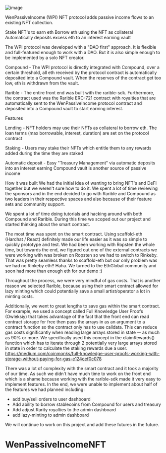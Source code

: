 ![image](https://repository-images.githubusercontent.com/410123230/e0606bb2-9432-40c1-9c0a-4230ccfa5f97)

WenPassiveIncome (WPI) NFT protocol adds passive income flows to an existing NFT collection. 


Stake NFT's to earn eth
Borrow eth using the NFT as collateral
Automatically deposits excess eth to an interest earning vault


The WPI protocol was developed with a "DAO first" approach.  It is flexible and full-featured enough to work with a DAO.  But it is also simple enough to be implemented by a solo NFT creator.

Compound - The WPI protocol is directly integrated with Compound, over a certain threshold, all eth received by the protocol contract is automatically deposited into a Compound vault.  When the reserves of the contract get too low, eth is withdrawn from the vault.

Rarible - The entire front end was built with the rarible-sdk.  Furthermore, the contract used was the Rarible ERC-721 contract with royalties that are automatically sent to the WenPassiveIncome protocol contract and deposited into a Compound vault to start earning interest.


Features

Lending - NFT holders may use their NFTs as collateral to borrow eth.  The loan terms (max borrowable, interest, duration) are set on the protocol contract

Staking - Users may stake their NFTs which entitle them to any rewards added during the time they are staked

Automatic deposit - Easy "Treasury Management" via automatic deposits into an interest earning Compound vault is another source of passive income

How it was built
We had the initial idea of wanting to bring NFT's and DeFi together but we weren't sure how to do it.  We spent a lot of time reviewing the sponsors and in the end decided to go with Rarible and Compound as two leaders in their respective spaces and also because of their feature sets and community support.

We spent a lot of time doing tutorials and hacking around with both Compound and Rarible.  During this time we scoped out our project and started thinking about the smart contract.

The most time was spent on the smart contract.  Using scaffold-eth (Hardhat / React)  definitely made our life easier as it was so simple to quickly prototype and test.  We had been working with Ropsten the whole time, but towards the end, we figured out one of the external contracts we were working with was broken on Ropsten so we had to switch to Rinkeby.  That was pretty seamless thanks to scaffold-eth but our only problem was we had no Rinkeby eth!! Haha.  We turned to the EthGlobal community and soon had more than enough eth for our demo :)

Throughout the process, we were very mindful of gas costs.  That is another reason we selected Rarible, because using their smart contract allowed for lazy minting which could potentially save a small artist/operator a lot in minting costs.

Additionally, we went to great lengths to save gas within the smart contract.  For example, we used a concept called Full Knowledge User Proofs (Owleksiy)  that takes advantage of the fact that the front end can read contract storage for free then pass the arrays in as an argument to a contract function so the contract only has to use calldata.  This can reduce gas costs significantly when reading large arrays stored in state -- as much as 90% or more.  We specifically used this concept in the claimRewards() function which has to iterate through 2 potentially very large arrays stored in state in order to calculate the staking rewards due a user. https://medium.com/coinmonks/full-knowledge-user-proofs-working-with-storage-without-paying-for-gas-e124cef0c078

There was a lot of complexity with the smart contract and it took a majority of our time.  As such we didn't have much time to work on the front end which is a shame because working with the rarible-sdk made it very easy to implement features.  In the end, we were unable to implement about half of the features we had planned including:

 - add buy/sell orders to user dashboard
 - Add ability to borrow stablecoins from Compound for users and treasury
 - Add adjust Rarity royalties to the admin dashboard
 - add lazy-minting to admin dashboard


We will continue to work on this project and add these futures in the future.

# WenPassiveIncomeNFT
